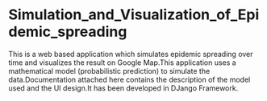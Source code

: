 # Simulation_and_Visualization_of_Epidemic_spreading
This is a web based application which simulates epidemic spreading over time and visualizes the result on Google Map.This application uses
a mathematical model (probabilistic prediction) to simulate the data.Documentation attached here contains the description of the model used and the UI design.It has been developed in DJango Framework.
